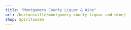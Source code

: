 ```yaml
---
title: "Montgomery County Liquor & Wine"
url: /burtonsville/montgomery-county-liquor-und-wine/
shop: Spirituosen
---
```

